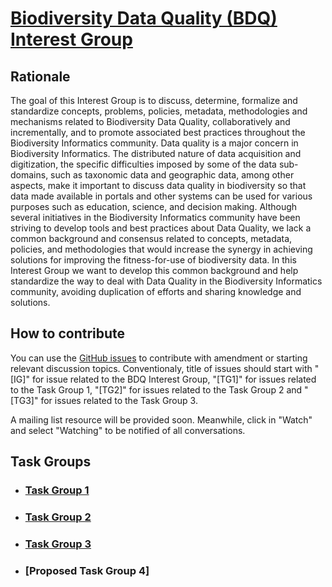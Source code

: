 # [Biodiversity Data Quality (BDQ) Interest Group](https://tdwg.github.io/bdq/)

## Rationale

The goal of this Interest Group is to discuss, determine, formalize and standardize concepts, problems, policies, metadata, methodologies and mechanisms related to Biodiversity Data Quality, collaboratively and incrementally, and to promote associated best practices throughout the Biodiversity Informatics community. Data quality is a major concern in Biodiversity Informatics. The distributed nature of data acquisition and digitization, the specific difficulties imposed by some of the data sub-domains, such as taxonomic data and geographic data, among other aspects, make it important to discuss data quality in biodiversity so that data made available in portals and other systems can be used for various purposes such as education, science, and decision making. Although several initiatives in the Biodiversity Informatics community have been striving to develop tools and best practices about Data Quality, we lack a common background and consensus related to concepts, metadata, policies, and methodologies that would increase the synergy in achieving solutions for improving the fitness-for-use of biodiversity data. In this Interest Group we want to develop this common background and help standardize the way to deal with Data Quality in the Biodiversity Informatics community, avoiding duplication of efforts and sharing knowledge and solutions.

## How to contribute

You can use the [GitHub issues](https://github.com/tdwg/bdq/issues) to contribute with amendment or starting relevant discussion topics.
Conventionaly, title of issues should start with "[IG]" for issue related to the BDQ Interest Group, "[TG1]" for issues related to the Task Group 1, "[TG2]" for issues related to the Task Group 2 and "[TG3]" for issues related to the Task Group 3.

A mailing list resource will be provided soon. Meanwhile, click in "Watch" and select "Watching" to be notified of all conversations.

## Task Groups

- ### [Task Group 1](https://tdwg.github.io/bdq/tg1/site/public)

- ### [Task Group 2](https://github.com/tdwg/bdq/blob/master/tg2/README.md)

- ### [Task Group 3](https://tdwg.github.io/bdq/tg3/)

- ### [Proposed Task Group 4]
